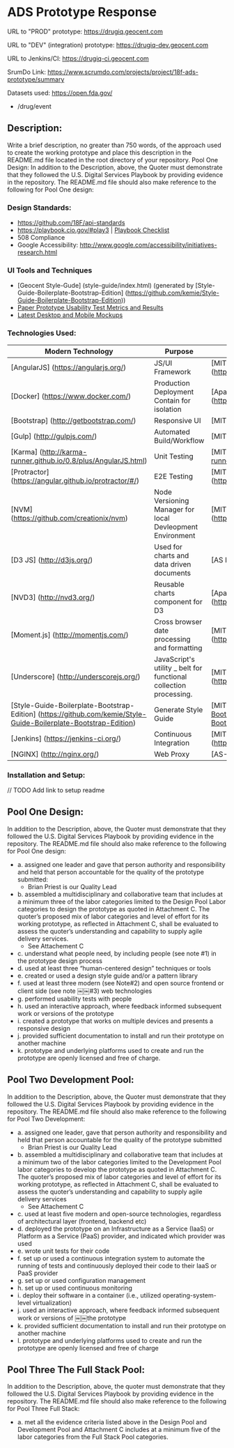 # ADS Prototype Response

URL to "PROD" prototype: https://drugiq.geocent.com

URL to "DEV" (integration) prototype: https://drugiq-dev.geocent.com

URL to Jenkins/CI: https://drugiq-ci.geocent.com

SrumDo Link: https://www.scrumdo.com/projects/project/18f-ads-prototype/summary

Datasets used: https://open.fda.gov/
* /drug/event

## Description:

Write a brief description, no greater than 750 words, of the approach used to create the working prototype and place this description in the README.md file located in the root directory of your repository.
Pool One Design: In addition to the Description, above, the Quoter must demonstrate that they followed the U.S. Digital Services Playbook by providing evidence in the repository. The README.md file should also make reference to the following for Pool One design:

### Design Standards:
* https://github.com/18F/api-standards
* https://playbook.cio.gov/#play3 | [Playbook Checklist](/docs/HCD/USG%20Playbook%20Checklist.xlsx)
* 508 Compliance
* Google Accessibility: http://www.google.com/accessibility/initiatives-research.html

### UI Tools and Techniques
* [Geocent Style-Gude] (style-guide/index.html) (generated by [Style-Guide-Boilerplate-Bootstrap-Edition] (https://github.com/kemie/Style-Guide-Boilerplate-Bootstrap-Edition))
* [Paper Prototype Usability Test Metrics and Results](https://docs.google.com/spreadsheets/d/1x2bItDysMC9lQEbgXqKMW6rTtLaUF6ybQLQNVzHPAeA/edit?usp=sharing)
* [Latest Desktop and Mobile Mockups](docs/HCD/ADS-ThirdDraftMockup-with%20Mobile.pdf)


### Technologies Used:
| Modern Technology  |    Purpose    |    License    |
| ------------------- | ------------- | ------------- |
| [AngularJS] (https://angularjs.org/)  | JS/UI Framework  | [MIT] (https://github.com/angular/angular.js/blob/master/LICENSE)  |
| [Docker] (https://www.docker.com/) | Production Deployment Contain for isolation  | [Apache] (https://github.com/docker/docker/blob/master/LICENSE)  |
| [Bootstrap] (http://getbootstrap.com/) | Responsive UI  | [MIT] (https://github.com/twbs/bootstrap/blob/master/LICENSE)  |
| [Gulp] (http://gulpjs.com/)  | Automated Build/Workflow  | [MIT] (https://github.com/gulpjs/gulp/blob/master/LICENSE)  |
| [Karma] (http://karma-runner.github.io/0.8/plus/AngularJS.html)  | Unit Testing  | [MIT] (https://github.com/karma-runner/karma/blob/master/LICENSE)  |
| [Protractor] (https://angular.github.io/protractor/#/)  | E2E Testing  | [MIT] (https://github.com/angular/protractor/blob/master/LICENSE)  |
| [NVM] (https://github.com/creationix/nvm)  | Node Versioning Manager for local Devleopment Environment  | [MIT] (https://github.com/creationix/nvm/blob/master/LICENSE.md)  |
| [D3 JS] (http://d3js.org/) | Used for charts and data driven documents | [AS IS] (https://github.com/mbostock/d3/blob/master/LICENSE) |
| [NVD3] (http://nvd3.org/) | Reusable charts component for D3 | [Apache] (https://github.com/novus/nvd3/blob/master/LICENSE.md) |
| [Moment.js] (http://momentjs.com/) | Cross browser date processing and formatting | [MIT] (https://github.com/moment/moment/blob/develop/LICENSE) |
| [Underscore] (http://underscorejs.org/) | JavaScript's utility _ belt for functional collection processing. | [MIT] (https://github.com/jashkenas/underscore/blob/master/LICENSE) |
| [Style-Guide-Boilerplate-Bootstrap-Edition] (https://github.com/kemie/Style-Guide-Boilerplate-Bootstrap-Edition) | Generate Style Guide | [MIT] (https://github.com/kemie/Style-Guide-Boilerplate-Bootstrap-Edition/blob/Style-Guide-Boilerplate-Bootstrap/LICENSE.txt) |
| [Jenkins] (https://jenkins-ci.org/) | Continuous Integration | [MIT] (https://github.com/jenkinsci/jenkins/blob/master/LICENSE.txt) |
| [NGINX] (http://nginx.org/) | Web Proxy | [AS-IS] (http://nginx.org/LICENSE) |



### Installation and Setup:
// TODO Add link to setup readme


## Pool One Design:

In addition to the Description, above, the Quoter must demonstrate that they followed the U.S. Digital Services Playbook by providing evidence in the repository. The README.md file should also make reference to the following for Pool One design:

* a. assigned one leader and gave that person authority and responsibility and held that person accountable for the quality of the prototype submitted:
  * Brian Priest is our Quality Lead
* b. assembled a multidisciplinary and collaborative team that includes at a minimum three of the labor categories limited to the Design Pool Labor categories to design the prototype as quoted in Attachment C. The quoter’s proposed mix of labor categories and level of effort for its working prototype, as reflected in Attachment C, shall be evaluated to assess the quoter’s understanding and capability to supply agile delivery services.
  * See Attachement C
* c. understand what people need, by including people (see note #1) in the prototype design process
* d. used at least three “human-centered design” techniques or tools
* e. created or used a design style guide and/or a pattern library
* f. used at least three modern (see Note#2) and open source frontend or client side (see note ￼￼#3) web technologies
* g. performed usability tests with people
* h. used an interactive approach, where feedback informed subsequent work or versions of the prototype
* i. created a prototype that works on multiple devices and presents a responsive design
* j. provided sufficient documentation to install and run their prototype on another machine
* k. prototype and underlying platforms used to create and run the prototype are openly licensed and free of charge.

## Pool Two Development Pool:

In addition to the Description, above, the Quoter must demonstrate that they followed the U.S. Digital Services Playbook by providing evidence in the repository. The README.md file should also make reference to the following for Pool Two Development:

* a. assigned one leader, gave that person authority and responsibility and held that person accountable for the quality of the prototype submitted
  * Brian Priest is our Quality Lead
* b. assembled a multidisciplinary and collaborative team that includes at a minimum two of the labor categories limited to the Development Pool labor categories to develop the prototype as quoted in Attachment C. The quoter’s proposed mix of labor categories and level of effort for its working prototype, as reflected in Attachment C, shall be evaluated to assess the quoter’s understanding and capability to supply agile delivery services
  * See Attachement C
* c. used at least five modern and open-source technologies, regardless of architectural layer (frontend, backend etc)
* d. deployed the prototype on an Infrastructure as a Service (IaaS) or Platform as a Service (PaaS) provider, and indicated which provider was used
* e. wrote unit tests for their code
* f. set up or used a continuous integration system to automate the running of tests and continuously deployed their code to their IaaS or PaaS provider
* g. set up or used configuration management
* h. set up or used continuous monitoring
* i. deploy their software in a container (i.e., utilized operating-system-level virtualization)
* j. used an interactive approach, where feedback informed subsequent work or versions of ￼￼the prototype
* k. provided sufficient documentation to install and run their prototype on another machine
* l. prototype and underlying platforms used to create and run the prototype are openly licensed and free of charge

## Pool Three The Full Stack Pool:

In addition to the Description, above, the quoter must demonstrate that they followed the U.S. Digital Services Playbook by providing evidence in the repository. The README.md file should also make reference to the following for Pool Three Full Stack:

* a. met all the evidence criteria listed above in the Design Pool and Development Pool and Attachment C includes at a minimum five of the labor categories from the Full Stack Pool categories.
